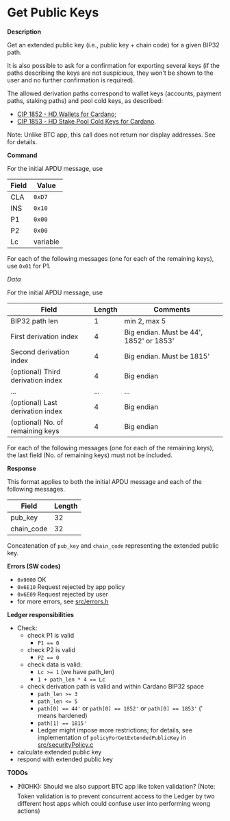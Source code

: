 # Get Public Keys

**Description**

Get an extended public key (i.e., public key + chain code) for a given BIP32 path.

It is also possible to ask for a confirmation for exporting several keys (if the paths describing the keys are not suspicious,
they won't be shown to the user and no further confirmation is required).

The allowed derivation paths correspond to wallet keys (accounts, payment paths, staking paths) and pool cold keys, as described:

- [CIP 1852 - HD Wallets for Cardano](https://cips.cardano.org/cips/cip1852/);
- [CIP 1853 - HD Stake Pool Cold Keys for Cardano](https://cips.cardano.org/cips/cip1853/).

Note: Unlike BTC app, this call does not return nor display addresses. See [](ins_derive_address.md) for details.

**Command**

For the initial APDU message, use

| Field | Value    |
| ----- | -------- |
| CLA   | `0xD7`   |
| INS   | `0x10`   |
| P1    | `0x00`   |
| P2    | `0x00`   |
| Lc    | variable |

For each of the following messages (one for each of the remaining keys), use `0x01` for P1.

*Data*

For the initial APDU message, use

| Field                             | Length | Comments                                  |
| --------------------------------- | ------ | ----------------------------------------- |
| BIP32 path len                    | 1      | min 2, max 5                              |
| First derivation index            | 4      | Big endian. Must be 44', 1852' or 1853'   |
| Second derivation index           | 4      | Big endian. Must be 1815'                 |
| (optional) Third derivation index | 4      | Big endian                                |
| ...                               | ...    | ...                                       |
| (optional) Last derivation index  | 4      | Big endian                                |
| (optional) No. of remaining keys  | 4      | Big endian                                |

For each of the following messages (one for each of the remaining keys), the last field (No. of remaining keys)
must not be included.

**Response**

This format applies to both the initial APDU message and each of the following messages.

| Field      | Length |
| ---------- | ------ |
| pub_key    | 32     |
| chain_code | 32     |

Concatenation of `pub_key` and `chain_code` representing the extended public key.

**Errors (SW codes)**

- `0x9000` OK
- `0x6E10` Request rejected by app policy
- `0x6E09` Request rejected by user
- for more errors, see [src/errors.h](../src/errors.h)

**Ledger responsibilities**

- Check:
  - check P1 is valid
    - `P1 == 0`
  - check P2 is valid
    - `P2 == 0`
  - check data is valid:
    - `Lc >= 1` (we have path_len)
    - `1 + path_len * 4 == Lc`
  - check derivation path is valid and within Cardano BIP32 space
    - `path_len >= 3`
    - `path_len <= 5`
    - `path[0] == 44'` or `path[0] == 1852'` or `path[0] == 1853'` (' means hardened)
    - `path[1] == 1815'`
    - Ledger might impose more restrictions; for details, see implementation of `policyForGetExtendedPublicKey` in [src/securityPolicy.c](../src/securityPolicy.c)
- calculate extended public key
- respond with extended public key

**TODOs**

- ❓(IOHK): Should we also support BTC app like token validation?
  (Note: Token validation is to prevent concurrent access to the Ledger by two different host apps
  which could confuse user into performing wrong actions)
